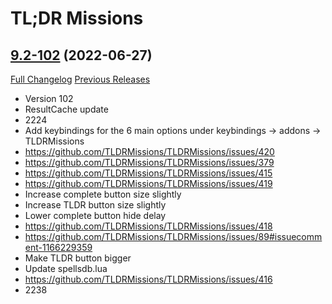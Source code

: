 # TL;DR Missions

## [9.2-102](https://github.com/TLDRMissions/main/tree/9.2-102) (2022-06-27)
[Full Changelog](https://github.com/TLDRMissions/main/compare/9.2-101...9.2-102) [Previous Releases](https://github.com/TLDRMissions/main/releases)

- Version 102  
- ResultCache update  
- 2224  
- Add keybindings for the 6 main options under keybindings -> addons -> TLDRMissions  
- https://github.com/TLDRMissions/TLDRMissions/issues/420  
- https://github.com/TLDRMissions/TLDRMissions/issues/379  
- https://github.com/TLDRMissions/TLDRMissions/issues/415  
- https://github.com/TLDRMissions/TLDRMissions/issues/419  
- Increase complete button size slightly  
- Increase TLDR button size slightly  
- Lower complete button hide delay  
- https://github.com/TLDRMissions/TLDRMissions/issues/418  
- https://github.com/TLDRMissions/TLDRMissions/issues/89#issuecomment-1166229359  
- Make TLDR button bigger  
- Update spellsdb.lua  
- https://github.com/TLDRMissions/TLDRMissions/issues/416  
- 2238  
